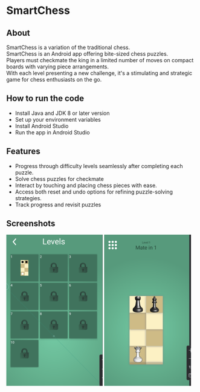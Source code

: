 # SmartChess

## About
SmartChess is a variation of the traditional chess.  
SmartChess is an Android app offering bite-sized chess puzzles.  
Players must checkmate the king in a limited number of moves on compact boards with varying piece arrangements.  
With each level presenting a new challenge, it's a stimulating and strategic game for chess enthusiasts on the go.

## How to run the code
- Install Java and JDK 8 or later version  
- Set up your environment variables  
- Install Android Studio  
- Run the app in Android Studio  

## Features
- Progress through difficulty levels seamlessly after completing each puzzle.  
- Solve chess puzzles for checkmate  
- Interact by touching and placing chess pieces with ease.  
- Access both reset and undo options for refining puzzle-solving strategies.  
- Track progress and revisit puzzles

  
## Screenshots
<img src="screenshots/AllLevels.jpg" height="400">
<img src="screenshots/Level1.jpg" height="400">
